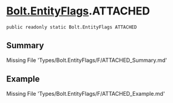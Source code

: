 # [Bolt.EntityFlags](Types/Bolt.EntityFlags.md).ATTACHED
`public readonly static Bolt.EntityFlags ATTACHED`
## Summary
Missing File 'Types/Bolt.EntityFlags/F/ATTACHED_Summary.md'
## Example
Missing File 'Types/Bolt.EntityFlags/F/ATTACHED_Example.md'
